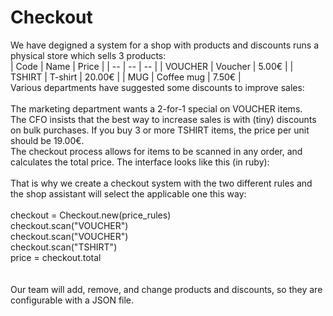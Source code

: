 # Checkout<br>
We have degigned a system for a shop with products and discounts
runs a physical store which sells 3 products:
<br>
| Code | Name | Price |
| -- | -- | -- |
| VOUCHER | Voucher     | 5.00€  |
| TSHIRT  | T-shirt     | 20.00€ |
| MUG     | Coffee mug  | 7.50€  |
<br>
Various departments have suggested some discounts to improve sales:<br>
<br>
The marketing department wants a 2-for-1 special on VOUCHER items.<br>
The CFO insists that the best way to increase sales is with (tiny) discounts on bulk purchases. If you buy 3 or more TSHIRT items, the price per unit should be 19.00€.<br>
The checkout process allows for items to be scanned in any order, and calculates the total price. The interface looks like this (in ruby):<br>
<br>
That is why we create a checkout system with the two different rules and the shop assistant will select the applicable one this way:<br>
<br>
checkout = Checkout.new(price_rules)<br>
checkout.scan("VOUCHER")<br>
checkout.scan("VOUCHER")<br>
checkout.scan("TSHIRT")<br>
price = checkout.total<br>
<br>
<br>
Our team will add, remove, and change products and discounts, so they are configurable with a JSON file.
